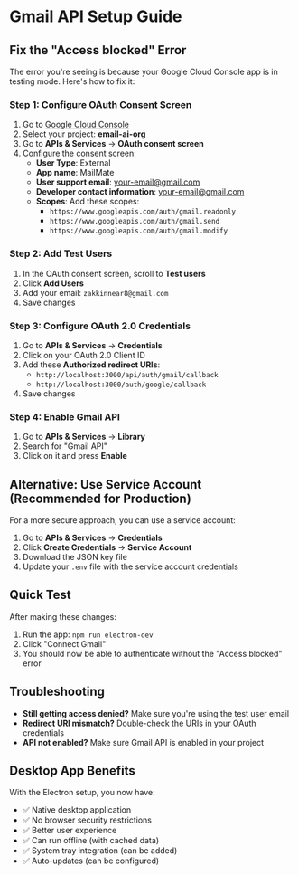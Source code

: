# Gmail API Setup Guide

## Fix the "Access blocked" Error

The error you're seeing is because your Google Cloud Console app is in testing mode. Here's how to fix it:

### Step 1: Configure OAuth Consent Screen

1. Go to [Google Cloud Console](https://console.cloud.google.com/)
2. Select your project: **email-ai-org**
3. Go to **APIs & Services** → **OAuth consent screen**
4. Configure the consent screen:
   - **User Type**: External
   - **App name**: MailMate
   - **User support email**: your-email@gmail.com
   - **Developer contact information**: your-email@gmail.com
   - **Scopes**: Add these scopes:
     - `https://www.googleapis.com/auth/gmail.readonly`
     - `https://www.googleapis.com/auth/gmail.send`
     - `https://www.googleapis.com/auth/gmail.modify`

### Step 2: Add Test Users

1. In the OAuth consent screen, scroll to **Test users**
2. Click **Add Users**
3. Add your email: `zakkinnear8@gmail.com`
4. Save changes

### Step 3: Configure OAuth 2.0 Credentials

1. Go to **APIs & Services** → **Credentials**
2. Click on your OAuth 2.0 Client ID
3. Add these **Authorized redirect URIs**:
   - `http://localhost:3000/api/auth/gmail/callback`
   - `http://localhost:3000/auth/google/callback`
4. Save changes

### Step 4: Enable Gmail API

1. Go to **APIs & Services** → **Library**
2. Search for "Gmail API"
3. Click on it and press **Enable**

## Alternative: Use Service Account (Recommended for Production)

For a more secure approach, you can use a service account:

1. Go to **APIs & Services** → **Credentials**
2. Click **Create Credentials** → **Service Account**
3. Download the JSON key file
4. Update your `.env` file with the service account credentials

## Quick Test

After making these changes:

1. Run the app: `npm run electron-dev`
2. Click "Connect Gmail"
3. You should now be able to authenticate without the "Access blocked" error

## Troubleshooting

- **Still getting access denied?** Make sure you're using the test user email
- **Redirect URI mismatch?** Double-check the URIs in your OAuth credentials
- **API not enabled?** Make sure Gmail API is enabled in your project

## Desktop App Benefits

With the Electron setup, you now have:
- ✅ Native desktop application
- ✅ No browser security restrictions
- ✅ Better user experience
- ✅ Can run offline (with cached data)
- ✅ System tray integration (can be added)
- ✅ Auto-updates (can be configured) 